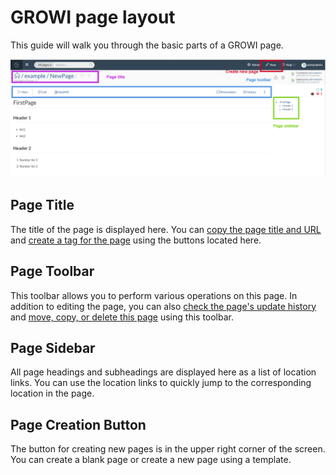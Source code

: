 # GROWI page layout

This guide will walk you through the basic parts of a GROWI page.

![](./images/page_layout.png)

## Page Title

The title of the page is displayed here.
You can [copy the page title and URL](./copy_to_clipboard.md) and [create a tag for the page](./tag.md) using the buttons located here.

## Page Toolbar

This toolbar allows you to perform various operations on this page.
In addition to editing the page, you can also [check the page's update history](./history.md) and [move, copy, or delete this page](./page_operation.md) using this toolbar.

## Page Sidebar

All page headings and subheadings are displayed here as a list of location links.
You can use the location links to quickly jump to the corresponding location in the page.

## Page Creation Button

The button for creating new pages is in the upper right corner of the screen.
You can create a blank page or create a new page using a template.